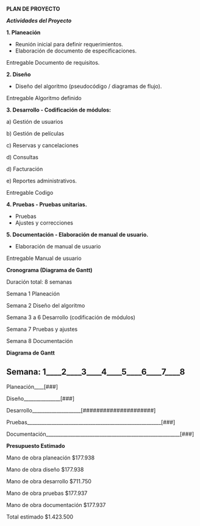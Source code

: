 **PLAN DE PROYECTO**

**_Actividades del Proyecto_**

**1. Planeación**	

- Reunión inicial para definir requerimientos.
- Elaboración de documento de especificaciones.	

Entregable
Documento de requisitos.

**2. Diseño**	

- Diseño del algoritmo (pseudocódigo / diagramas de flujo).	

Entregable
Algoritmo definido

**3. Desarrollo	- Codificación de módulos:**

a) Gestión de usuarios

b) Gestión de películas

c) Reservas y cancelaciones

d) Consultas

d) Facturación

e) Reportes administrativos.	

Entregable
Codigo

**4. Pruebas	- Pruebas unitarias.**

- Pruebas
- Ajustes y correcciones

**5. Documentación	- Elaboración de manual de usuario.**

- Elaboración de manual de usuario

Entregable
Manual de usuario

**Cronograma (Diagrama de Gantt)**

Duración total: 8 semanas

Semana 1	Planeación

Semana 2	Diseño del algoritmo

Semana 3 a 6	Desarrollo (codificación de módulos)

Semana 7	Pruebas y ajustes

Semana 8	Documentación

**Diagrama de Gantt**

Semana:     1____2____3____4____5____6____7____8
------------------------------------------------
Planeación____[###]

Diseño_______________[###]

Desarrollo____________________[#####################]

Pruebas_______________________________________________________[###]

Documentación_______________________________________________________[###]

**Presupuesto Estimado**

Mano de obra planeación      $177.938

Mano de obra diseño          $177.938

Mano de obra desarrollo      $711.750

Mano de obra pruebas         $177.937

Mano de obra documentación   $177.937

Total estimado			       $1.423.500
